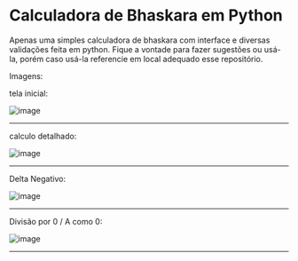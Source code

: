 # Calculadora de Bhaskara em Python
Apenas uma simples calculadora de bhaskara com interface e diversas validações feita em python. Fique a vontade para fazer sugestões ou usá-la, porém caso usá-la referencie em local adequado esse repositório.


Imagens:

tela inicial:

![image](https://user-images.githubusercontent.com/73176760/160389828-32c8d27d-7db9-40ce-b9bd-89a32b16c4d5.png)

---

calculo detalhado:

![image](https://user-images.githubusercontent.com/73176760/160389853-7dae4ffc-e901-4223-b623-54e7c9686202.png)

---

Delta Negativo:

![image](https://user-images.githubusercontent.com/73176760/160389907-b5582179-4432-48a7-923b-0c59ec22fd12.png)

---

Divisão por 0 / A como 0:

![image](https://user-images.githubusercontent.com/73176760/160389997-0d8da474-c58e-45c9-bdf1-76c896c690d8.png)

---
